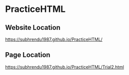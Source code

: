 # PracticeHTML
## Website Location
https://subhrendu1987.github.io/PracticeHTML/
## Page Location
https://subhrendu1987.github.io/PracticeHTML/Trial2.html
